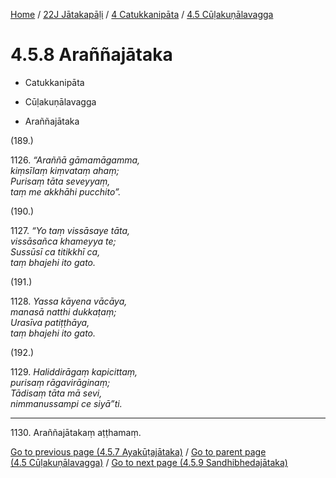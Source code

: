 
[Home](/) / [22J Jātakapāḷi](../...md) / [4 Catukkanipāta](...md) / [4.5 Cūḷakuṇālavagga](../22J/4/4.5.md)

# 4.5.8 Araññajātaka

* Catukkanipāta

* Cūḷakuṇālavagga

* Araññajātaka

(189.)

1126\. _“Araññā gāmamāgamma,_  
_kiṃsīlaṃ kiṃvataṃ ahaṃ;_  
_Purisaṃ tāta seveyyaṃ,_  
_taṃ me akkhāhi pucchito”._  


(190.)

1127\. _“Yo taṃ vissāsaye tāta,_  
_vissāsañca khameyya te;_  
_Sussūsī ca titikkhī ca,_  
_taṃ bhajehi ito gato._  


(191.)

1128\. _Yassa kāyena vācāya,_  
_manasā natthi dukkaṭaṃ;_  
_Urasīva patiṭṭhāya,_  
_taṃ bhajehi ito gato._  


(192.)

1129\. _Haliddirāgaṃ kapicittaṃ,_  
_purisaṃ rāgavirāginaṃ;_  
_Tādisaṃ tāta mā sevi,_  
_nimmanussampi ce siyā”ti._  


---

1130\. Araññajātakaṃ aṭṭhamaṃ.



[Go to previous page (4.5.7 Ayakūṭajātaka)](4.5.7.md) / [Go to parent page (4.5 Cūḷakuṇālavagga)](../22J/4/4.5.md) / [Go to next page (4.5.9 Sandhibhedajātaka)](4.5.9.md)


